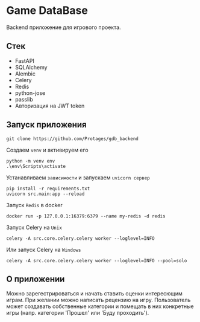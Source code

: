 # Game DataBase

Backend приложение для игрового проекта.

## Стек
- FastAPI
- SQLAlchemy
- Alembic
- Celery
- Redis
- python-jose
- passlib
- Авторизация на JWT token

## Запуск приложения
```properties
git clone https://github.com/Protages/gdb_backend
```

Создаем `venv` и активируем его
```properties
python -m venv env
.\env\Scripts\activate
```

Устанавливаем `зависимости` и запускаем `uvicorn сервер`
```properties
pip install -r requirements.txt
uvicorn src.main:app --reload
```

Запуск `Redis` в docker
```properties
docker run -p 127.0.0.1:16379:6379 --name my-redis -d redis
```

Запуск Celery на `Unix` 
```properties
celery -A src.core.celery.celery worker --loglevel=INFO
```

Или запуск Celery на `Windows` 
```properties
celery -A src.core.celery.celery worker --loglevel=INFO --pool=solo
```

## О приложении
Можно зарегестрироваться и начать ставить оценки интересющим играм. При желании можно написать рецензию на игру. Пользователь может создавать собственные категории и помещать в них конкретные игры (напр. категории 'Прошел' или 'Буду проходить').
